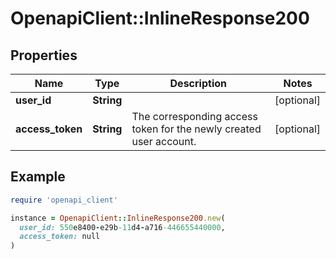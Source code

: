 # OpenapiClient::InlineResponse200

## Properties

| Name | Type | Description | Notes |
| ---- | ---- | ----------- | ----- |
| **user_id** | **String** |  | [optional] |
| **access_token** | **String** | The corresponding access token for the newly created user account. | [optional] |

## Example

```ruby
require 'openapi_client'

instance = OpenapiClient::InlineResponse200.new(
  user_id: 550e8400-e29b-11d4-a716-446655440000,
  access_token: null
)
```

